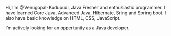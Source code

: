 Hi, I’m @Venugopal-Kudupudi, Java Fresher and enthusiastic programmer.
I have learned Core Java, Advanced Java, Hibernate, Sring and Spring boot.
I also have basic knowledge on HTML, CSS, JavaScript.

I’m actively looking for an oppertunity as a Java developer.
